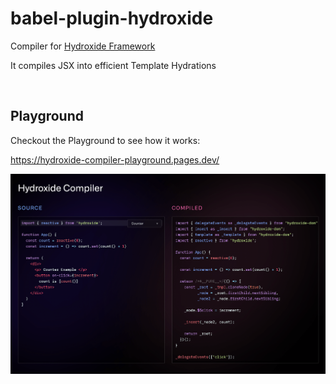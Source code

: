 # babel-plugin-hydroxide

Compiler for [Hydroxide Framework](https://github.com/hydroxide-js/hydroxide)

It compiles JSX into efficient Template Hydrations

<br/>

## Playground

Checkout the Playground to see how it works:

https://hydroxide-compiler-playground.pages.dev/

<img src="https://github.com/hydroxide-js/hydroxide/raw/main/packages/web/jsx-compiler/docs/playground.png" />
